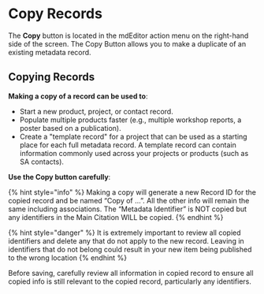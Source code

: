 # Copy Records

The **Copy** button is located in the mdEditor action menu on the right-hand side of the screen. The Copy Button allows you to make a duplicate of an existing metadata record.

## Copying Records

**Making a copy of a record can be used to**:

* Start a new product, project, or contact record.
* Populate multiple products faster \(e.g., multiple workshop reports, a poster based on a publication\).
* Create a "template record" for a project that can be used as a starting place for each full metadata record. A template record can contain information commonly used across your projects or products \(such as SA contacts\).

**Use the Copy button carefully**:

{% hint style="info" %}
Making a copy will generate a new Record ID for the copied record and be named “Copy of …”. All the other info will remain the same including associations. The “Metadata Identifier” is NOT copied but any identifiers in the Main Citation WILL be copied.
{% endhint %}

{% hint style="danger" %}
It is extremely important to review all copied identifiers and delete any that do not apply to the new record. Leaving in identifiers that do not belong could result in your new item being published to the wrong location
{% endhint %}

Before saving, carefully review all information in copied record to ensure all copied info is still relevant to the copied record, particularly any identifiers.

